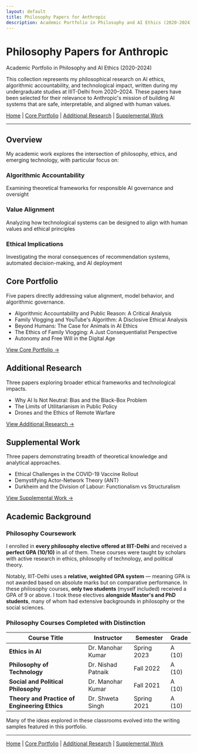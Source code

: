 ```yaml
---
layout: default
title: Philosophy Papers for Anthropic
description: Academic Portfolio in Philosophy and AI Ethics (2020-2024)
---
```


<div class="main-header">
  <h1>Philosophy Papers for Anthropic</h1>
  <p class="subtitle">Academic Portfolio in Philosophy and AI Ethics (2020-2024)</p>
</div>

This collection represents my philosophical research on AI ethics, algorithmic accountability, and technological impact, written during my undergraduate studies at IIIT-Delhi from 2020–2024. These papers have been selected for their relevance to Anthropic's mission of building AI systems that are safe, interpretable, and aligned with human values.

<div class="navigation-links">
  <a href="{{ site.baseurl }}/" class="nav-link active">Home</a> |
  <a href="{{ site.baseurl }}/core-portfolio" class="nav-link">Core Portfolio</a> |
  <a href="{{ site.baseurl }}/additional-research" class="nav-link">Additional Research</a> |
  <a href="{{ site.baseurl }}/supplemental-work" class="nav-link">Supplemental Work</a>
</div>

---

## Overview

My academic work explores the intersection of philosophy, ethics, and emerging technology, with particular focus on:

<div class="features-grid">
  <div class="feature">
    <h3>Algorithmic Accountability</h3>
    <p>Examining theoretical frameworks for responsible AI governance and oversight</p>
  </div>
  
  <div class="feature">
    <h3>Value Alignment</h3>
    <p>Analyzing how technological systems can be designed to align with human values and ethical principles</p>
  </div>
  
  <div class="feature">
    <h3>Ethical Implications</h3>
    <p>Investigating the moral consequences of recommendation systems, automated decision-making, and AI deployment</p>
  </div>
</div>

<div class="category-preview">
  <h2>Core Portfolio</h2>
  <p>Five papers directly addressing value alignment, model behavior, and algorithmic governance.</p>
  <ul class="paper-list">
    <li>Algorithmic Accountability and Public Reason: A Critical Analysis</li>
    <li>Family Vlogging and YouTube's Algorithm: A Disclosive Ethical Analysis</li>
    <li>Beyond Humans: The Case for Animals in AI Ethics</li>
    <li>The Ethics of Family Vlogging: A Just Consequentialist Perspective</li>
    <li>Autonomy and Free Will in the Digital Age</li>
  </ul>
  <a href="{{ site.baseurl }}/core-portfolio" class="section-link">View Core Portfolio →</a>
</div>

<div class="category-preview">
  <h2>Additional Research</h2>
  <p>Three papers exploring broader ethical frameworks and technological impacts.</p>
  <ul class="paper-list">
    <li>Why AI Is Not Neutral: Bias and the Black-Box Problem</li>
    <li>The Limits of Utilitarianism in Public Policy</li>
    <li>Drones and the Ethics of Remote Warfare</li>
  </ul>
  <a href="{{ site.baseurl }}/additional-research" class="section-link">View Additional Research →</a>
</div>

<div class="category-preview">
  <h2>Supplemental Work</h2>
  <p>Three papers demonstrating breadth of theoretical knowledge and analytical approaches.</p>
  <ul class="paper-list">
    <li>Ethical Challenges in the COVID-19 Vaccine Rollout</li>
    <li>Demystifying Actor-Network Theory (ANT)</li>
    <li>Durkheim and the Division of Labour: Functionalism vs Structuralism</li>
  </ul>
  <a href="{{ site.baseurl }}/supplemental-work" class="section-link">View Supplemental Work →</a>
</div>

## Academic Background

<div class="academic-section">
  <h3>Philosophy Coursework</h3>
  <p>I enrolled in <strong>every philosophy elective offered at IIIT-Delhi</strong> and received a <strong>perfect GPA (10/10)</strong> in all of them. These courses were taught by scholars with active research in ethics, philosophy of technology, and political theory.</p>
  
  <p>Notably, IIIT-Delhi uses a <strong>relative, weighted GPA system</strong> — meaning GPA is not awarded based on absolute marks but on comparative performance. In these philosophy courses, <strong>only two students</strong> (myself included) received a GPA of 9 or above. I took these electives <strong>alongside Master's and PhD students</strong>, many of whom had extensive backgrounds in philosophy or the social sciences.</p>
</div>

<div class="courses-section">
  <h3>Philosophy Courses Completed with Distinction</h3>
  
  <div class="table-responsive">
  <table>
    <thead>
      <tr>
        <th>Course Title</th>
        <th>Instructor</th>
        <th>Semester</th>
        <th>Grade</th>
      </tr>
    </thead>
    <tbody>
      <tr>
        <td><strong>Ethics in AI</strong></td>
        <td>Dr. Manohar Kumar</td>
        <td>Spring 2023</td>
        <td>A (10)</td>
      </tr>
      <tr>
        <td><strong>Philosophy of Technology</strong></td>
        <td>Dr. Nishad Patnaik</td>
        <td>Fall 2022</td>
        <td>A (10)</td>
      </tr>
      <tr>
        <td><strong>Social and Political Philosophy</strong></td>
        <td>Dr. Manohar Kumar</td>
        <td>Fall 2021</td>
        <td>A (10)</td>
      </tr>
      <tr>
        <td><strong>Theory and Practice of Engineering Ethics</strong></td>
        <td>Dr. Shweta Singh</td>
        <td>Spring 2021</td>
        <td>A (10)</td>
      </tr>
    </tbody>
  </table>
  </div>
  
  <p>Many of the ideas explored in these classrooms evolved into the writing samples featured in this portfolio.</p>
</div>

---

<div class="navigation-links bottom">
  <a href="{{ site.baseurl }}/" class="nav-link active">Home</a> |
  <a href="{{ site.baseurl }}/core-portfolio" class="nav-link">Core Portfolio</a> |
  <a href="{{ site.baseurl }}/additional-research" class="nav-link">Additional Research</a> |
  <a href="{{ site.baseurl }}/supplemental-work" class="nav-link">Supplemental Work</a>
</div> 